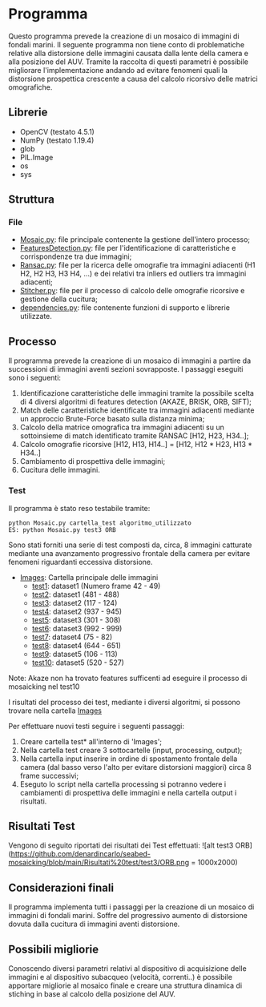 # Programma

Questo programma prevede la creazione di un mosaico di immagini di fondali marini. Il seguente programma non tiene conto di problematiche relative alla distorsione delle immagini causata dalla lente della camera e alla posizione del AUV. Tramite la raccolta di questi parametri è possibile migliorare l'implementazione andando ad evitare fenomeni quali la distorsione prospettica crescente a causa del calcolo ricorsivo delle matrici omografiche.

## Librerie
* OpenCV (testato 4.5.1)
* NumPy (testato 1.19.4)
* glob
* PIL.Image
* os
* sys

## Struttura

### File

* [Mosaic.py](https://github.com/denardincarlo/seabed-mosaicking/Mosaic.py): file principale contenente la gestione dell'intero processo;
* [FeaturesDetection.py](https://github.com/denardincarlo/Mosaicking/tree/master/sift.py): file per l'identificazione di caratteristiche e corrispondenze tra due immagini;
* [Ransac.py](https://github.com/denardincarlo/seabed-mosaicking/Ransac.py): file per la ricerca delle omografie tra immagini adiacenti (H1 H2, H2 H3, H3 H4, ...) e dei relativi tra inliers ed outliers tra immagini adiacenti;
* [Stitcher.py](https://github.com/denardincarlo/seabed-mosaicking/Stitcher.py): file per il processo di calcolo delle omografie ricorsive e gestione della cucitura;
* [dependencies.py](https://github.com/denardincarlo/seabed-mosaicking/Dependencies.py): file contenente funzioni di supporto e librerie utilizzate.

## Processo

Il programma prevede la creazione di un mosaico di immagini a partire da successioni di immagini aventi sezioni sovrapposte. I passaggi eseguiti sono i seguenti:
1. Identificazione caratteristiche delle immagini tramite la possibile scelta di 4 diversi algoritmi di features detection (AKAZE, BRISK, ORB, SIFT);
2. Match delle caratteristiche identificate tra immagini adiacenti mediante un approccio Brute-Force basato sulla distanza minima;
3. Calcolo della matrice omografica tra immagini adiacenti su un sottoinsieme di match identificato tramite RANSAC [H12, H23, H34..];
4. Calcolo omografie ricorsive  [H12, H13, H14..] = [H12, H12 * H23, H13 * H34..]
5. Cambiamento di prospettiva delle immagini;
6. Cucitura delle immagini.


### Test

Il programma è stato reso testabile tramite:

```
python Mosaic.py cartella_test algoritmo_utilizzato
ES: python Mosaic.py test3 ORB
```

Sono stati forniti una serie di test composti da, circa, 8 immagini catturate mediante una avanzamento progressivo frontale della camera per evitare fenomeni riguardanti eccessiva distorsione.

- [Images](https://github.com/denardincarlo/Mosaicking/tree/master/Immagini): Cartella principale delle immagini
  -  [test1](https://github.com/denardincarlo/seabed-mosaicking/tree/main/Images/test1): dataset1 (Numero frame 42 - 49)
  -  [test2](https://github.com/denardincarlo/seabed-mosaicking/tree/main/Images/test2): dataset1 (481 - 488)
  -  [test3](https://github.com/denardincarlo/seabed-mosaicking/tree/main/Images/test3): dataset2 (117 - 124)
  -  [test4](https://github.com/denardincarlo/seabed-mosaicking/tree/main/Images/test4): dataset2 (937 - 945)
  -  [test5](https://github.com/denardincarlo/seabed-mosaicking/tree/main/Images/test5): dataset3 (301 - 308)
  -  [test6](https://github.com/denardincarlo/seabed-mosaicking/tree/main/Images/test6): dataset3 (992 - 999)
  -  [test7](https://github.com/denardincarlo/seabed-mosaicking/tree/main/Images/test7): dataset4 (75 - 82)
  -  [test8](https://github.com/denardincarlo/seabed-mosaicking/tree/main/Images/test8): dataset4 (644 - 651)
  -  [test9](https://github.com/denardincarlo/seabed-mosaicking/tree/main/Images/test9): dataset5 (106 - 113)
  -  [test10](https://github.com/denardincarlo/seabed-mosaicking/tree/main/Images/test10): dataset5 (520 - 527) 

Note: Akaze non ha trovato features sufficenti ad eseguire il processo di mosaicking nel test10

I risultati del processo dei test, mediante i diversi algoritmi, si possono trovare nella cartella [Images](https://github.com/denardincarlo/seabed-mosaicking/tree/main/Risultati%20test)

Per effettuare nuovi testi seguire i seguenti passaggi:
1. Creare cartella test* all'interno di 'Images';
2. Nella cartella test creare 3 sottocartelle (input, processing, output);
3. Nella cartella input inserire in ordine di spostamento frontale della camera (dal basso verso l'alto per evitare distorsioni maggiori) circa 8 frame successivi;
4. Eseguto lo script nella cartella processing si potranno vedere i cambiamenti di prospettiva delle immagini e nella cartella output i risultati.

## Risultati Test

Vengono di seguito riportati dei risultati dei Test effettuati:
![alt test3 ORB](https://github.com/denardincarlo/seabed-mosaicking/blob/main/Risultati%20test/test3/ORB.png = 1000x2000)

## Considerazioni finali

Il programma implementa tutti i passaggi per la creazione di un mosaico di immagini di fondali marini. Soffre del progressivo aumento di distorsione dovuta dalla cucitura di immagini aventi distorsione.

## Possibili migliorie

Conoscendo diversi parametri relativi al dispositivo di acquisizione delle immagini e al dispositivo subacqueo (velocità, correnti..) è possibile apportare migliorie al mosaico finale e creare una struttura dinamica di stiching in base al calcolo della posizione del AUV.

